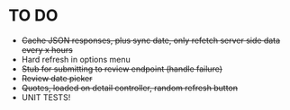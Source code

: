 # TO DO

* ~~Cache JSON responses, plus sync date, only refetch server side data every x hours~~
* Hard refresh in options menu
* ~~Stub for submitting to review endpoint (handle failure)~~
* ~~Review date picker~~
* ~~Quotes, loaded on detail controller, random refresh button~~
* UNIT TESTS!
